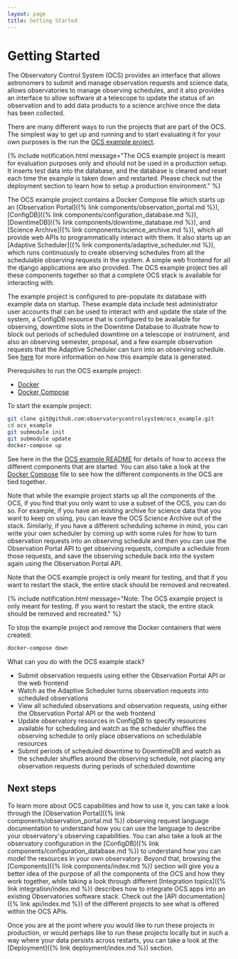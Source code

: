 ```yaml
---
layout: page
title: Getting Started
---
```


# Getting Started

The Observatory Control System (OCS) provides an interface that allows astronomers to submit and manage observation requests and science data, allows observatories to manage observing schedules, and it also provides an interface to allow software at a telescope to update the status of an observation and to add data products to a science archive once the data has been collected.

There are many different ways to run the projects that are part of the OCS. The simplest way to get up and running and to start evaluating it for your own purposes is the run the [OCS example project](https://github.com/observatorycontrolsystem/ocs_example).

{% include notification.html message="The OCS example project is meant for evaluation purposes only and should not be used in a production setup. It inserts test data into the database, and the database is cleared and reset each time the example is taken down and restarted. Please check out the deployment section to learn how to setup a production environment." %}

The OCS example project contains a Docker Compose file which starts up an [Observation Portal]({% link components/observation_portal.md %}), [ConfigDB]({% link components/configuration_database.md %}), [DowntimeDB]({% link components/downtime_database.md %}), and [Science Archive]({% link components/science_archive.md %}), which all provide web APIs to programmatically interact with them. It also starts up an [Adaptive Scheduler]({% link components/adaptive_scheduler.md %}), which runs continuously to create observing schedules from all the schedulable observing requests in the system. A simple web frontend for all the django applications are also provided. The OCS example project ties all these components together so that a complete OCS stack is available for interacting with.

The example project is configured to pre-populate its database with example data on startup. These example data include test administrator user accounts that can be used to interact with and update the state of the system, a ConfigDB resource that is configured to be available for observing, downtime slots in the Downtime Database to illustrate how to block out periods of scheduled downtime on a telescope or instrument, and also an observing semester, proposal, and a few example observation requests that the Adaptive Scheduler can turn into an observing schedule. See [here](https://github.com/observatorycontrolsystem/ocs_example#example-data) for more information on how this example data is generated.

Prerequisites to run the OCS example project:
- [Docker](https://docs.docker.com/get-docker/)
- [Docker Compose](https://docs.docker.com/compose/)

To start the example project:
```bash
git clone git@github.com:observatorycontrolsystem/ocs_example.git
cd ocs_example
git submodule init
git submodule update
docker-compose up
```

See here in the the [OCS example README](https://github.com/observatorycontrolsystem/ocs_example/blob/main/README.md#running-the-example) for details of how to access the different components that are started. You can also take a look at the [Docker Compose](https://github.com/observatorycontrolsystem/ocs_example/blob/main/docker-compose.yml) file to see how the different components in the OCS are tied together.

Note that while the example project starts up all the components of the OCS, if you find that you only want to use a subset of the OCS, you can do so. For example, if you have an existing archive for science data that you want to keep on using, you can leave the OCS Science Archive out of the stack. Similarly, if you have a different scheduling scheme in mind, you can write your own scheduler by coming up with some rules for how to turn observation requests into an observing schedule and then you can use the Observation Portal API to get observing requests, compute a schedule from those requests, and save the observing schedule back into the system again using the Observation Portal API.

Note that the OCS example project is only meant for testing, and that if you want to restart the stack, the entire stack should be removed and recreated.

{% include notification.html message="Note: The OCS example project is only meant for testing. If you want to restart the stack, the entire stack should be removed and recreated." %}

To stop the example project and remove the Docker containers that were created:

```bash
docker-compose down
```

What can you do with the OCS example stack?
- Submit observation requests using either the Observation Portal API or the web frontend
- Watch as the Adaptive Scheduler turns observation requests into scheduled observations
- View all scheduled observations and observation requests, using either the Observation Portal API or the web frontend
- Update observatory resources in ConfigDB to specify resources available for scheduling and watch as the scheduler shuffles the observing schedule to only place observations on schedulable resources
- Submit periods of scheduled downtime to DowntimeDB and watch as the scheduler shuffles around the observing schedule, not placing any observation requests during periods of scheduled downtime

## Next steps

To learn more about OCS capabilities and how to use it, you can take a look through the [Observation Portal]({% link components/observation_portal.md %}) observing request language documentation to understand how you can use the language to describe your observatory's observing capabilities. You can also take a look at the observatory configuration in the [ConfigDB]({% link components/configuration_database.md %}) to understand how you can model the resources in your own observatory. Beyond that, browsing the [Components]({% link components/index.md %}) section will give you a better idea of the purpose of all the components of the OCS and how they work together, while taking a look through different [Integration topics]({% link integration/index.md %}) describes how to integrate OCS apps into an existing Observatories software stack. Check out the [API documentation]({% link api/index.md %}) of the different projects to see what is offered within the OCS APIs.

Once you are at the point where you would like to run these projects in production, or would perhaps like to run these projects locally but in such a way where your data persists across restarts, you can take a look at the [Deployment]({% link deployment/index.md %}) section.
